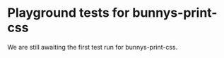 # Playground tests for bunnys-print-css
We are still awaiting the first test run for bunnys-print-css.

